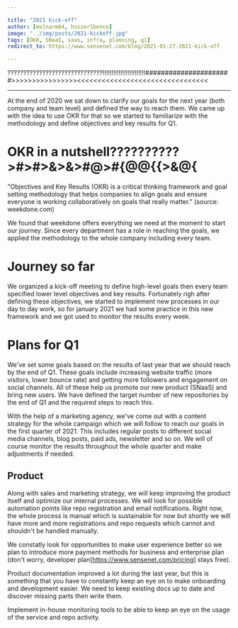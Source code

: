 ```yaml
---

title: "2021 kick-off"
author: [molnarm84, huszerlbence]
image: "../img/posts/2021-kickoff.jpg"
tags: [OKR, SNaaS, saas, infra, planning, q1]
redirect_to: https://www.sensenet.com/blog/2021-01-27-2021-kick-off

---
```


??????????????????????????????!!!!!!!!!!!!!!!!!!!!!!!!######################>>>>>>>>>>>>>>>><<<<<<<<<<<<<<<<<<<<<<<<<<<<<<<<

---

At the end of 2020 we sat down to clarify our goals for the next year (both company and team level) and defined the way to reach them. We came up with the idea to use OKR for that so we started to familiarize with the methodology and define objectives and key results for Q1.

# OKR in a nutshell??????????>#>#>&>&>#@>#{@@{{>&@{

"Objectives and Key Results (OKR) is a critical thinking framework and goal setting methodology that helps companies to align goals and ensure everyone is working collaboratively on goals that really matter." (source: weekdone.com)

We found that weekdone offers everything we need at the moment to start our journey. Since every department has a role in reaching the goals, we applied the methodology to the whole company including every team.

# Journey so far

We organized a kick-off meeting to define high-level goals then every team specified lower level objectives and key results. Fortunately righ after defining these objectives, we started to implement new processes in our day to day work, so for january 2021 we had some practice in this new framework and we got used to monitor the results every week.

# Plans for Q1

We've set some goals based on the results of last year that we should reach by the end of Q1. These goals include increasing website traffic (more visitors, lower bounce rate) and getting more followers and engagement on social channels. All of these help us promote our new product (SNaaS) and bring new users. We have defined the target number of new repositories by the end of Q1 and the required steps to reach this.

With the help of a marketing agency, we've come out with a content strategy for the whole campaign which we will follow to reach our goals in the first quarter of 2021. This includes regular posts to different social media channels, blog posts, paid ads, newsletter and so on. We will of course monitor the results throughout the whole quarter and make adjustments if needed.

## Product

Along with sales and marketing strategy, we will keep improving the product itself and optimize our internal processes.
We will look for possible automation points like repo registration and email notifications. Right now, the whole process is manual which is sustainable for now but shortly we will have more and more registrations and repo requests which cannot and shouldn't be handled manually.

We constatly look for opportunities to make user experience better so we plan to introduce more payment methods for business and enterprise plan (don't worry, developer plan[https://www.sensenet.com/pricing] stays free).

Product documentation improved a lot during the last year, but this is something that you have to constantly keep an eye on to make onboarding and development easier. We need to keep existing docs up to date and discover missing parts then write them.

Implement in-house monitoring tools to be able to keep an eye on the usage of the service and repo activity.





